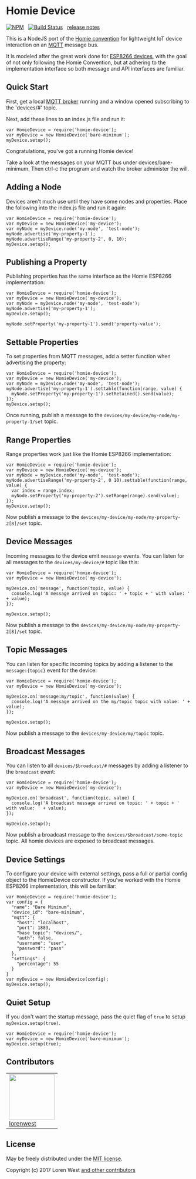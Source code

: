 Homie Device
============

[![NPM](https://nodei.co/npm/homie-device.svg?downloads=true&downloadRank=true)](https://nodei.co/npm/homie-device/)&nbsp;&nbsp;
[![Build Status](https://secure.travis-ci.org/microclimates/homie-device.svg?branch=master)](https://travis-ci.org/microclimates/homie-device)&nbsp;&nbsp;
[release notes](https://github.com/microclimates/homie-device/blob/master/History.md)

This is a NodeJS port of the [Homie convention](https://github.com/marvinroger/homie) for lightweight IoT device interaction on an [MQTT](https://en.wikipedia.org/wiki/MQTT) message bus.

It is modeled after the great work done for [ESP8266 devices](https://github.com/marvinroger/homie-esp8266), with the goal of not only following the Homie Convention, but at adhering to the implementation interface so both message and API interfaces are familiar.

Quick Start
-----------

First, get a local [MQTT broker](https://mosquitto.org/download/) running and a window opened subscribing to the 'devices/#' topic.

Next, add these lines to an index.js file and run it:

```
var HomieDevice = require('homie-device');
var myDevice = new HomieDevice('bare-minimum');
myDevice.setup();
```

Congratulations, you've got a running Homie device! 

Take a look at the messages on your MQTT bus under devices/bare-minimum. Then ctrl-c the program and watch the broker administer the will.

Adding a Node
-------------

Devices aren't much use until they have some nodes and properties. Place the following into the index.js file and run it again:

```
var HomieDevice = require('homie-device');
var myDevice = new HomieDevice('my-device');
var myNode = myDevice.node('my-node', 'test-node');
myNode.advertise('my-property-1');
myNode.advertiseRange('my-property-2', 0, 10);
myDevice.setup();
```

Publishing a Property
---------------------

Publishing properties has the same interface as the Homie ESP8266 implementation:

```
var HomieDevice = require('homie-device');
var myDevice = new HomieDevice('my-device');
var myNode = myDevice.node('my-node', 'test-node');
myNode.advertise('my-property-1');
myDevice.setup();

myNode.setProperty('my-property-1').send('property-value');
```

Settable Properties
-------------------

To set properties from MQTT messages, add a setter function when advertising the property:

```
var HomieDevice = require('homie-device');
var myDevice = new HomieDevice('my-device');
var myNode = myDevice.node('my-node', 'test-node');
myNode.advertise('my-property-1').settable(function(range, value) {
  myNode.setProperty('my-property-1').setRetained().send(value);
});
myDevice.setup();
```

Once running, publish a message to the `devices/my-device/my-node/my-property-1/set` topic.


Range Properties
----------------

Range properties work just like the Homie ESP8266 implementation:

```
var HomieDevice = require('homie-device');
var myDevice = new HomieDevice('my-device');
var myNode = myDevice.node('my-node', 'test-node');
myNode.advertiseRange('my-property-2', 0 10).settable(function(range, value) {
  var index = range.index;
  myNode.setProperty('my-property-2').setRange(range).send(value);
});
myDevice.setup();
```

Now publish a message to the `devices/my-device/my-node/my-property-2[8]/set` topic.

Device Messages
---------------

Incoming messages to the device emit `messasge` events. You can listen for all messages to the `devices/my-device/#` topic like this:

```
var HomieDevice = require('homie-device');
var myDevice = new HomieDevice('my-device');

myDevice.on('message', function(topic, value) {
  console.log('A message arrived on topic: ' + topic + ' with value: ' + value);
});

myDevice.setup();
```

Now publish a message to the `devices/my-device/my-node/my-property-2[8]/set` topic.

Topic Messages
--------------

You can listen for specific incoming topics by adding a listener to the `message:{topic}` event for the device:

```
var HomieDevice = require('homie-device');
var myDevice = new HomieDevice('my-device');

myDevice.on('message:my/topic', function(value) {
  console.log('A message arrived on the my/topic topic with value: ' + value);
});

myDevice.setup();
```

Now publish a message to the `devices/my-device/my/topic` topic.

Broadcast Messages
------------------

You can listen to all `devices/$broadcast/#` messages by adding a listener to the `broadcast` event:

```
var HomieDevice = require('homie-device');
var myDevice = new HomieDevice('my-device');

myDevice.on('broadcast', function(topic, value) {
  console.log('A broadcast message arrived on topic: ' + topic + ' with value: ' + value);
});

myDevice.setup();
```

Now publish a broadcast message to the `devices/$broadcast/some-topic` topic. All homie devices are exposed to broadcast messages.

Device Settings
---------------

To configure your device with external settings, pass a full or partial config object to the HomieDevice constructor. If you've worked with the Homie ESP8266 implementation, this will be familiar:

```
var HomieDevice = require('homie-device');
var config = {
  "name": "Bare Minimum",
  "device_id": "bare-minimum",
  "mqtt": {
    "host": "localhost",
    "port": 1883,
    "base_topic": "devices/",
    "auth": false,
    "username": "user",
    "password": "pass"
  },
  "settings": {
    "percentage": 55
  }
}
var myDevice = new HomieDevice(config);
myDevice.setup();
```

Quiet Setup
-----------

If you don't want the startup message, pass the quiet flag of `true` to setup `myDevice.setup(true)`.

```
var HomieDevice = require('homie-device');
var myDevice = new HomieDevice('bare-minimum');
myDevice.setup(true);
```


Contributors
------------
<table id="contributors"><tr><td><img width="124" src="https://avatars2.githubusercontent.com/u/373538?v=4"><br/><a href="https://github.com/lorenwest">lorenwest</a></td></tr></table>

License
-------

May be freely distributed under the [MIT license](https://raw.githubusercontent.com/microclimates/homie-device/master/LICENSE).

Copyright (c) 2017 Loren West 
[and other contributors](https://github.com/microclimates/homie-device/graphs/contributors)


